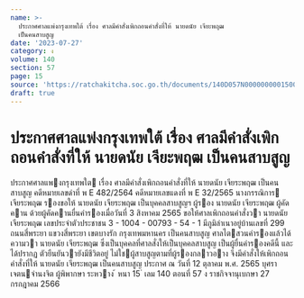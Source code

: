 ```yaml
---
name: >-
  ประกาศศาลแพ่งกรุงเทพใต้ เรื่อง ศาลมีคำสั่งเพิกถอนคำสั่งที่ให้ นายดนัย เจียะพฤฒ
  เป็นคนสาบสูญ
date: '2023-07-27'
category: ง
volume: 140
section: 57
page: 15
source: 'https://ratchakitcha.soc.go.th/documents/140D057N0000000001500.pdf'
draft: true
---
```


# ประกาศศาลแพ่งกรุงเทพใต้ เรื่อง ศาลมีคำสั่งเพิกถอนคำสั่งที่ให้ นายดนัย เจียะพฤฒ เป็นคนสาบสูญ

ประกาศศาลแพงกรุงเทพใต เรื่อง ศาลมีคําสั่งเพิกถอนคําสั่งที่ให้ นายดนัย เจียระพฤฒ เป็นคนสาบสูญ คดีหมายเลขดําที่ พ E 482/2564 คดีหมายเลขแดงที่ พ E 32/2565 นางกรรณิการ เจียระพฤฒ รองขอให้ นายดนัย เจียระพฤฒ เป็นบุคคลสาบสูญฯ ผู้รอง นายดนัย เจียระพฤฒ ผู้คัดคาน ด้วยผู้คัดคานยื่นคํารองเมื่อวันที่ 3 สิงหาคม 2565 ขอให้ศาลเพิกถอนคําสั่งวา นายดนัย เจียระพฤฒ เลขประจําตัวประชาชน 3 - 1004 - 00793 - 54 - 1 มีภูมิลําเนาอยู่บ้านเลขที่ 299 ถนนสี่พระยา แขวงสี่พระยา เขตบางรัก กรุงเทพมหานคร เป็นคนสาบสูญ ศาลไตสวนคํารองแล้วได้ความวา นายดนัย เจียระพฤฒ ซึ่งเป็นบุคคลที่ศาลสั่งให้เป็นบุคคลสาบสูญ เป็นผู้ยื่นคํารองคดีนี้ และได้ปรากฏ ตัวยืนยันวายังมีชีวิตอยู่ ไม่ใชผู้สาบสูญตามที่ผู้รองกลาวอาง จึงมีคําสั่งให้เพิกถอนคําสั่งที่ให้ นายดนัย เจียระพฤฒ เป็นคนสาบสูญ ประกาศ ณ วันที่ 12 ตุลาคม พ.ศ. 2565 บุศรา เจตนจํานงจิต ผู้พิพากษา ระหวาง ้ หนา 15 ่ เลม 140 ตอนที่ 57 ง ราชกิจจานุเบกษา 27 กรกฎาคม 2566
